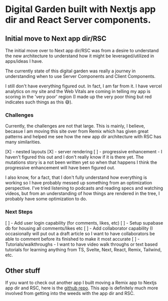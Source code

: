 # Digital Garden built with Nextjs app dir and React Server components.

## Initial move to Next app dir/RSC

The initial move over to Next app dir/RSC was from a desire to understand the new architecture to understand how it might be leveraged/utilized in apps/ideas I have. 

The currently state of this digital garden was really a journey in understanding when to use Server Components and Client Components. 

I still don't have everything figured out. In fact, I am far from it. I have vercel analytics on my site and the Web Vitals are coming in telling my app is scoring in the 'very poor' region (I made up the very poor thing but red indicates such things as this 😅). 

### Challenges

Currently, the challenges are not that large. This is mainly, I believe, becasue I am moving this site over from Remix which has given great patterns and helped me see how the new app dir architecture with RSC has many similarities. 

[X] - nested layouts
[X] - server rendering
[ ] - progressive enhancement - I haven't figured this out and I don't really know if it is there yet. The mutations story is a not been written yet so when that happens I think the progressive enhancement will have been figured out. 

I also know, for a fact, that I don't fully understand how everything is working so I have probably messed up something from an optimization perspective. I've tried listening to podcasts and reading specs and watching videos, but from an understanding of how things are rendered in the tree, I probably have some optimization to do. 

### Next Steps

[ ] - Add user login capability (for comments, likes, etc)
[ ] - Setup supabase db for housing all comments/likes etc
[ ] - Add collaborator capability (I occasionally will put out a draft article so I want to have collaborators be able to comment before its finished to make it most accurate
[ ] - Tutorials/walkthroughs - I want to have video walk throughs or text based tutorials for learning anything from TS, Svelte, Next, React, Remix, Tailwind, etc.

## Other stuff

If you want to check out another app I built moving a Remix app to Nextjs app dir and RSC, here is the [github repo](https://github.com/Benanna2019/invoice-app-rsc). This app is definitely much more involved from getting into the weeds with the app dir and RSC. 
